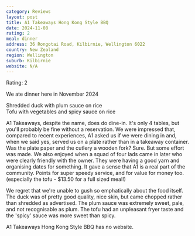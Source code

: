 ```yaml
---
category: Reviews
layout: post
title: A1 Takeaways Hong Kong Style BBQ
date: 2024-11-08
rating: 2
meal: dinner
address: 36 Rongotai Road, Kilbirnie, Wellington 6022
country: New Zealand
region: Wellington
suburb: Kilbirnie
website: N/A
---
```

Rating: 2

We ate dinner here in November 2024

Shredded duck with plum sauce on rice  
Tofu with vegetables and spicy sauce on rice  

A1 Takeaways, despite the name, does do dine-in. It's only 4 tables, but you'll probably be fine without a reservation. We were impressed that, compared to recent experiences, A1 asked us if we were dining in and, when we said yes, served us on a plate rather than in a takeaway container. Was the plate paper and the cutlery a wooden fork? Sure. But some effort was made. We also enjoyed when a squad of four lads came in later who were clearly friendly with the owner. They were having a good yarn and organising dates for something. It gave a sense that A1 is a real part of the community. Points for super speedy service, and for value for money too. (especially the tofu - $13.50 for a full sized meal!) 

We regret that we're unable to gush so emphatically about the food itself. The duck was of pretty good quality, nice skin, but came chopped rather than shredded as advertised. The plum sauce was extremely sweet, pale, and not recognisable as plum. The tofu had an unpleasant fryer taste and the 'spicy' sauce was more sweet than spicy. 

A1 Takeaways Hong Kong Style BBQ has no website.